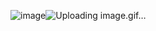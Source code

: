 ![image](https://github.com/user-attachments/assets/204a154b-09a3-4840-8516-215269fd734f)![Uploading image.gif…](59f5f3f5eed5521bbe48c23dfđ37da0)


<!--
**glonaxx/glonaxx** is a ✨ _special_ ✨ repository because its `README.md` (this file) appears on your GitHub profile.

Here are some ideas to get you started:

- 🔭 I’m currently working on ...
- 🌱 I’m currently learning ...
- 👯 I’m looking to collaborate on ...
- 🤔 I’m looking for help with ...
- 💬 Ask me about ...
- 📫 How to reach me: ...
- 😄 Pronouns: ...
- ⚡ Fun fact: ...
-->

